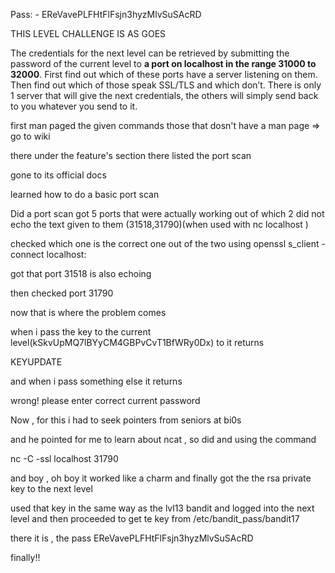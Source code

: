 
Pass: - EReVavePLFHtFlFsjn3hyzMlvSuSAcRD

THIS LEVEL CHALLENGE IS AS GOES 

The credentials for the next level can be retrieved by submitting the password of the current level to **a port on localhost in the range 31000 to 32000**. First find out which of these ports have a server listening on them. Then find out which of those speak SSL/TLS and which don’t. There is only 1 server that will give the next credentials, the others will simply send back to you whatever you send to it.

first man paged the given commands 
those that dosn't have a man page => go to wiki

there under the feature's section there listed the port scan 

gone to its official docs 

learned how to do a basic port scan 

Did a port scan 
got 5 ports that were actually working 
out of which 2 did not echo the text given to them (31518,31790)(when used with nc localhost <port>)

checked which one is the correct one out of the two using
openssl s_client -connect localhost:<port>

got that port 31518 is also echoing 

then checked port 31790

now that is where the problem comes 

when i pass the key to the current level(kSkvUpMQ7lBYyCM4GBPvCvT1BfWRy0Dx) to
it  returns 

KEYUPDATE 

and when i pass something else 
it returns

wrong! please enter correct current password

Now , for this i had to seek pointers from seniors at bi0s 

and he pointed for me to learn about ncat , so did
and using the command 

nc -C -ssl localhost  31790


and boy , oh boy it worked like a charm 
and finally got the the rsa private key to the next level 


used that key in the same way as the lvl13 bandit and logged into the next level and then proceeded to get te key from /etc/bandit_pass/bandit17

there it is , the pass EReVavePLFHtFlFsjn3hyzMlvSuSAcRD


finally!!
